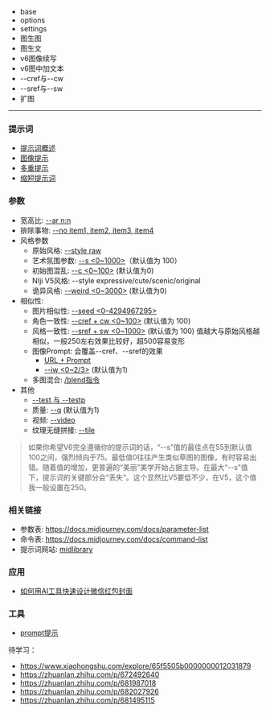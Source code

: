 
- base
- options
- settings
- 图生图
- 图生文
- v6图像续写
- v6图中加文本
- --cref与--cw
- --sref与--sw
- 扩图


------

### 提示词
- [提示词概述](https://docs.midjourney.com/docs/prompts-2)
- [图像提示](https://docs.midjourney.com/docs/image-prompts)
- [多重提示](https://docs.midjourney.com/docs/multi-prompts)
- [缩短提示词](https://docs.midjourney.com/docs/shorten-1)
  

### 参数
- 宽高比: [--ar n:n](https://docs.midjourney.com/docs/aspect-ratios-1)
- 排除事物: [--no item1, item2, item3, item4](https://docs.midjourney.com/docs/no-1)
- 风格参数
  - 原始风格: [--style raw](https://docs.midjourney.com/docs/style-1)
  - 艺术氛围参数: [--s <0~1000>](https://docs.midjourney.com/docs/stylize-1)（默认值为 100）
  - 初始图混乱: [--c <0~100>](https://docs.midjourney.com/docs/chaos-1) (默认值为0)
  - NIji V5风格: --style expressive/cute/scenic/original
  - 诡异风格: [--weird <0~3000>](https://docs.midjourney.com/docs/weird-1) (默认值为0)
- 相似性:
  - 图片相似性: [--seed <0–4294967295>](https://docs.midjourney.com/docs/seeds-1)
  - 角色一致性: [--cref <URL> + cw <0~100>](https://docs.midjourney.com/docs/character-reference) (默认值为 100) 
  - 风格一致性: [--sref <URL> + sw <0~1000>](https://docs.midjourney.com/docs/style-reference) (默认值为 100) 值越大与原始风格越相似，一般250左右效果比较好，超500容易变形
  - 图像Prompt: 会覆盖--cref、--sref的效果
    - [URL + Prompt](https://docs.midjourney.com/docs/image-prompts)
    - [--iw <0~2/3>](https://docs.midjourney.com/docs/en/image-prompts-1) (默认值为1)
  - 多图混合: [/blend指令](https://docs.midjourney.com/docs/en/blend-1)
- 其他
  - [--test 与 --testp](https://tokenizedhq.com/midjourney-test-vs-testp/)
  - 质量: [--q](https://docs.midjourney.com/docs/quality) (默认值为1)
  - 视频: [--video](https://docs.midjourney.com/docs/video-1)
  - 纹理无缝拼接: [--tile](https://docs.midjourney.com/docs/tile-2)

> 如果你希望V6完全遵循你的提示词的话，“--s”值的最佳点在55到默认值100之间，强烈倾向于75。最低值0往往产生类似草图的图像，有时容易出错。随着值的增加，更普遍的“美丽”美学开始占据主导。在最大“--s”值下，提示词的关键部分会“丢失”。这个显然比V5要低不少，在V5，这个值我一般设置在250。

### 相关链接
- 参数表: https://docs.midjourney.com/docs/parameter-list
- 命令表: https://docs.midjourney.com/docs/command-list
- 提示词网站: [midlibrary](https://midlibrary.io/)

### 应用
- [如何用AI工具快速设计微信红包封面](https://zhuanlan.zhihu.com/p/679742855)

### 工具
- [prompt提示](https://moonvy.com/apps/ops/)


待学习：
- https://www.xiaohongshu.com/explore/65f5505b0000000012031879
- https://zhuanlan.zhihu.com/p/672492640
- https://zhuanlan.zhihu.com/p/681987018
- https://zhuanlan.zhihu.com/p/682027926
- https://zhuanlan.zhihu.com/p/681495115
